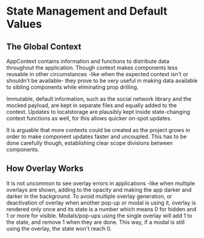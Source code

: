 # State Management and Default Values

## The Global Context
AppContext contains information and functions to distribute data throughout the application. Though context makes components less reusable in other circumstances -like when the expected context isn't or shouldn't be available- they prove to be very useful in making data available to sibling components while eliminating prop drilling.

Immutable, default information, such as the social network library and the mocked payload, are kept in separate files and equally added to the context. Updates to localstorage are plausibly kept inside state-changing context functions as well, for this allows quicker on-spot updates.

It is arguable that more contexts could be created as the project grows in order to make component updates faster and uncoupled. This has to be done carefully though, establishing clear scope divisions between components.

## How Overlay Works
It is not uncommon to see overlay errors in applications -like when multiple overlays are shown, adding to the opacity and making the app darker and darker in the background.
To avoid multiple overlay generation, or deactivation of overlay when another pop-up or modal is using it, overlay is rendered only once and its state is a number which means 0 for hidden and 1 or more for visible.
Modals/pop-ups using the single overlay will add 1 to the state, and remove 1 when they are done. This way, if a modal is still using the overlay, the state won't reach 0.